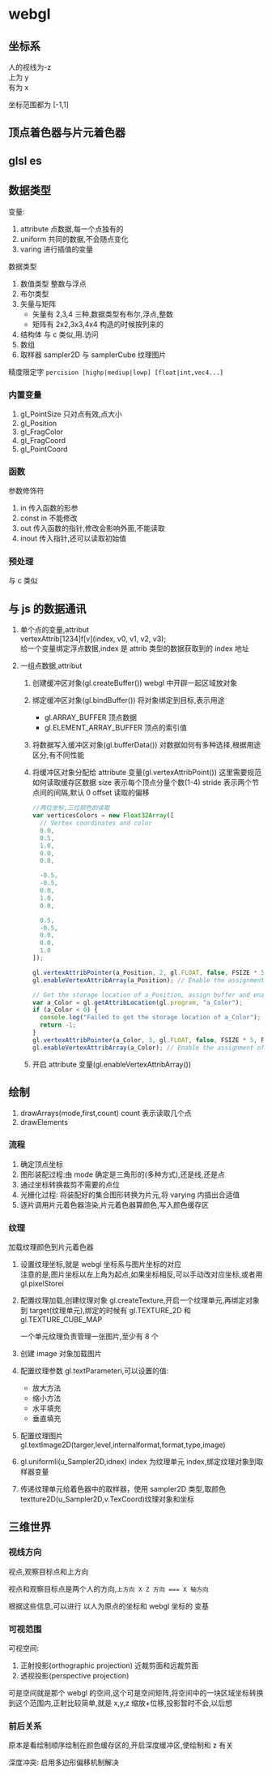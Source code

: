 # webgl

## 坐标系

人的视线为-z  
上为 y  
有为 x

坐标范围都为 [-1,1]

## 顶点着色器与片元着色器

## glsl es

## 数据类型

变量:

1. attribute 点数据,每一个点独有的
2. uniform 共同的数据,不会随点变化
3. varing 进行插值的变量

数据类型

1. 数值类型 整数与浮点
2. 布尔类型
3. 矢量与矩阵
   - 矢量有 2,3,4 三种,数据类型有布尔,浮点,整数
   - 矩阵有 2x2,3x3,4x4 构造的时候按列来的
4. 结构体 与 c 类似,用.访问
5. 数组
6. 取样器 sampler2D 与 samplerCube 纹理图片

精度限定字 `percision [highp|mediup|lowp] [float|int,vec4...]`

### 内置变量

1. gl_PointSize 只对点有效,点大小
2. gl_Position
3. gl_FragColor
4. gl_FragCoord
5. gl_PointCoord

### 函数

参数修饰符

1. in 传入函数的形参
2. const in 不能修改
3. out 传入函数的指针,修改会影响外面,不能读取
4. inout 传入指针,还可以读取初始值

### 预处理

与 c 类似

## 与 js 的数据通讯

1. 单个点的变量,attribut  
   vertexAttrib[1234]f[v](index, v0, v1, v2, v3);  
   给一个变量绑定浮点数据,index 是 attrib 类型的数据获取到的 index 地址

2. 一组点数据,attribut

   1. 创建缓冲区对象(gl.createBuffer()) webgl 中开辟一起区域放对象
   2. 绑定缓冲区对象(gl.bindBuffer()) 将对象绑定到目标,表示用途
      - gl.ARRAY_BUFFER 顶点数据
      - gl.ELEMENT_ARRAY_BUFFER 顶点的索引值
   3. 将数据写入缓冲区对象(gl.bufferData()) 对数据如何有多种选择,根据用途区分,有不同性能
   4. 将缓冲区对象分配给 attribute 变量(gl.vertexAttribPoint()) 这里需要规范如何读取缓存区数据 size 表示每个顶点分量个数(1-4) stride 表示两个节点间的间隔,默认 0 offset 读取的偏移

      ```js
      //两位坐标,三位颜色的读取
      var verticesColors = new Float32Array([
        // Vertex coordinates and color
        0.0,
        0.5,
        1.0,
        0.0,
        0.0,

        -0.5,
        -0.5,
        0.0,
        1.0,
        0.0,

        0.5,
        -0.5,
        0.0,
        0.0,
        1.0
      ]);

      gl.vertexAttribPointer(a_Position, 2, gl.FLOAT, false, FSIZE * 5, 0);
      gl.enableVertexAttribArray(a_Position); // Enable the assignment of the buffer object

      // Get the storage location of a_Position, assign buffer and enable
      var a_Color = gl.getAttribLocation(gl.program, "a_Color");
      if (a_Color < 0) {
        console.log("Failed to get the storage location of a_Color");
        return -1;
      }
      gl.vertexAttribPointer(a_Color, 3, gl.FLOAT, false, FSIZE * 5, FSIZE * 2);
      gl.enableVertexAttribArray(a_Color); // Enable the assignment of the buffer object
      ```

   5. 开启 attribute 变量(gl.enableVertexAttribArray())

## 绘制

1. drawArrays(mode,first,count) count 表示读取几个点
2. drawElements

### 流程

1. 确定顶点坐标
2. 图形装配过程:由 mode 确定是三角形的(多种方式),还是线,还是点
3. 通过坐标转换裁剪不需要的点位
4. 光栅化过程: 将装配好的集合图形转换为片元,将 varying 内插出合适值
5. 逐片调用片元着色器渲染,片元着色器算颜色,写入颜色缓存区

### 纹理

加载纹理颜色到片元着色器

1. 设置纹理坐标,就是 webgl 坐标系与图片坐标的对应  
   注意的是,图片坐标以左上角为起点,如果坐标相反,可以手动改对应坐标,或者用 gl.pixelStorei
2. 配置纹理加载,创建纹理对象 gl.createTexture,开启一个纹理单元,再绑定对象到 target(纹理单元),绑定的时候有 gl.TEXTURE_2D 和 gl.TEXTURE_CUBE_MAP

   一个单元纹理负责管理一张图片,至少有 8 个

3. 创建 image 对象加载图片
4. 配置纹理参数 gl.textParameteri,可以设置的值:
   - 放大方法
   - 缩小方法
   - 水平填充
   - 垂直填充
5. 配置纹理图片 gl.textImage2D(targer,level,internalformat,format,type,image)
6. gl.uniformli(u_Sampler2D,idnex) index 为纹理单元 index,绑定纹理对象到取样器变量
7. 传递纹理单元给着色器中的取样器，使用 sampler2D 类型,取颜色 textture2D(u_Sampler2D,v.TexCoord)纹理对象和坐标

## 三维世界

### 视线方向

视点,观察目标点和上方向

视点和观察目标点是两个人的方向,`上方向 X Z 方向 === X 轴方向`

根据这些信息,可以进行 以人为原点的坐标和 webgl 坐标的 变基

### 可视范围

可视空间:

1. 正射投影(orthographic projection) 近裁剪面和远裁剪面
2. 透视投影(perspective projection)

可是空间就是那个 webgl 的空间,这个可是空间矩阵,将空间中的一块区域坐标转换到这个范围内,正射比较简单,就是 x,y,z 缩放+位移,投影暂时不会,以后想

### 前后关系

原本是看绘制顺序绘制在颜色缓存区的,开启深度缓冲区,使绘制和 z 有关

深度冲突: 启用多边形偏移机制解决
